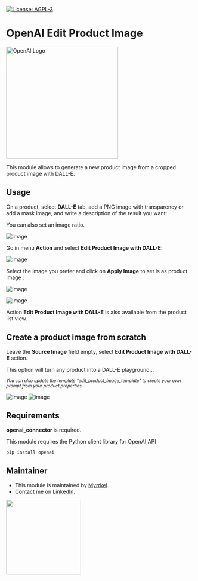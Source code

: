  [![License: AGPL-3](https://img.shields.io/badge/licence-AGPL--3-blue.png)](http://www.gnu.org/licenses/agpl-3.0-standalone.html)

OpenAI Edit Product Image
=========================

[<img src="./static/img/openai_logo.svg" alt="OpenAI Logo" style="width:300px;"/>](https://openai.com/)

This module allows to generate a new product image from a cropped product image with DALL-E.

## Usage

On a product, select **DALL-E** tab, add a PNG image with transparency or add a mask image, and write a description of the result you want:

You can also set an image ratio.

![image](./static/img/config_product.png)

Go in menu **Action** and select **Edit Product Image with DALL-E**:

![image](./static/img/product_results.png)

Select the image you prefer and click on **Apply Image** to set is as product image :

![image](./static/img/apply_image.png)

![image](./static/img/product.png)



Action **Edit Product Image with DALL-E** is also available from the product list view.

## Create a product image from scratch

Leave the **Source Image** field empty, select **Edit Product Image with DALL-E** action.

This option will turn any product into a DALL-E playground...

*<sub>You can also update the template "edit_product_image_template" to create your own prompt from your product properties.</sub>*



![image](./static/img/create_image_prompt.png)
![image](./static/img/create_image.png)




## Requirements

**openai_connector** is required. 

This module requires the Python client library for OpenAI API

    pip install openai

## Maintainer

* This module is maintained by [Myrrkel](https://github.com/myrrkel). 
* Contact me on [LinkedIn](https://www.linkedin.com/in/michel-perrocheau-ba17a4122). 

[<img src="./static/description/logo.png" style="width:200px;"/>](https://github.com/myrrkel)



